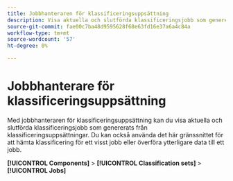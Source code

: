 ```yaml
---
title: Jobbhanteraren för klassificeringsuppsättning
description: Visa aktuella och slutförda klassificeringsjobb som genererats från Klassificeringsuppsättningar.
source-git-commit: fae00c7ba48d9595628f68e63fd16e37a6a4c84a
workflow-type: tm+mt
source-wordcount: '57'
ht-degree: 0%

---
```



# Jobbhanterare för klassificeringsuppsättning

Med jobbhanteraren för klassificeringsuppsättning kan du visa aktuella och slutförda klassificeringsjobb som genererats från klassificeringsuppsättningar. Du kan också använda det här gränssnittet för att hämta klassificering för ett visst jobb eller överföra ytterligare data till ett jobb.

**[!UICONTROL Components]** > **[!UICONTROL Classification sets]** > **[!UICONTROL Jobs]**

